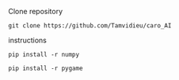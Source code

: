 Clone repository

`git clone https://github.com/Tamvidieu/caro_AI`

instructions

`pip install -r numpy`

`pip install -r pygame`

